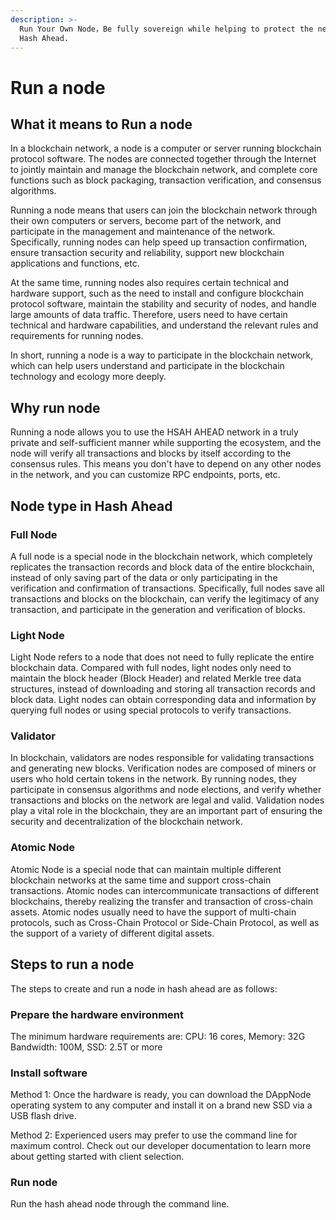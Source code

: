 ```yaml
---
description: >-
  Run Your Own Node，Be fully sovereign while helping to protect the network. Be
  Hash Ahead.
---
```


# Run a node

## What it means to Run a node

In a blockchain network, a node is a computer or server running blockchain protocol software. The nodes are connected together through the Internet to jointly maintain and manage the blockchain network, and complete core functions such as block packaging, transaction verification, and consensus algorithms.

Running a node means that users can join the blockchain network through their own computers or servers, become part of the network, and participate in the management and maintenance of the network. Specifically, running nodes can help speed up transaction confirmation, ensure transaction security and reliability, support new blockchain applications and functions, etc.

At the same time, running nodes also requires certain technical and hardware support, such as the need to install and configure blockchain protocol software, maintain the stability and security of nodes, and handle large amounts of data traffic. Therefore, users need to have certain technical and hardware capabilities, and understand the relevant rules and requirements for running nodes.

In short, running a node is a way to participate in the blockchain network, which can help users understand and participate in the blockchain technology and ecology more deeply.

## Why run node

Running a node allows you to use the HSAH AHEAD network in a truly private and self-sufficient manner while supporting the ecosystem, and the node will verify all transactions and blocks by itself according to the consensus rules. This means you don't have to depend on any other nodes in the network, and you can customize RPC endpoints, ports, etc.

## Node type in Hash Ahead

### Full Node

A full node is a special node in the blockchain network, which completely replicates the transaction records and block data of the entire blockchain, instead of only saving part of the data or only participating in the verification and confirmation of transactions. Specifically, full nodes save all transactions and blocks on the blockchain, can verify the legitimacy of any transaction, and participate in the generation and verification of blocks.

### Light Node

Light Node refers to a node that does not need to fully replicate the entire blockchain data. Compared with full nodes, light nodes only need to maintain the block header (Block Header) and related Merkle tree data structures, instead of downloading and storing all transaction records and block data. Light nodes can obtain corresponding data and information by querying full nodes or using special protocols to verify transactions.

### Validator

In blockchain, validators are nodes responsible for validating transactions and generating new blocks. Verification nodes are composed of miners or users who hold certain tokens in the network. By running nodes, they participate in consensus algorithms and node elections, and verify whether transactions and blocks on the network are legal and valid. Validation nodes play a vital role in the blockchain, they are an important part of ensuring the security and decentralization of the blockchain network.

### Atomic Node

Atomic Node is a special node that can maintain multiple different blockchain networks at the same time and support cross-chain transactions. Atomic nodes can intercommunicate transactions of different blockchains, thereby realizing the transfer and transaction of cross-chain assets. Atomic nodes usually need to have the support of multi-chain protocols, such as Cross-Chain Protocol or Side-Chain Protocol, as well as the support of a variety of different digital assets.

## Steps to run a node

The steps to create and run a node in hash ahead are as follows:

### Prepare the hardware environment

The minimum hardware requirements are: CPU: 16 cores, Memory: 32G Bandwidth: 100M, SSD: 2.5T or more

### Install software

Method 1: Once the hardware is ready, you can download the DAppNode operating system to any computer and install it on a brand new SSD via a USB flash drive.&#x20;

Method 2: Experienced users may prefer to use the command line for maximum control. Check out our developer documentation to learn more about getting started with client selection.

### Run node

Run the hash ahead node through the command line.
